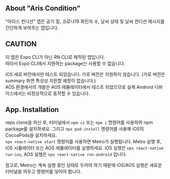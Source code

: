 ## About "Aris Condition"
"아리스 컨디션" 앱은 공기 질, 코로나19 확진자 수, 날씨 상태 및 날씨 컨디션 메시지를 간단하게 보여주는 앱입니다.
## CAUTION
이 앱은 Expo CLI가 아닌 RN CLI로 제작된 앱입니다.  
따라서 Expo CLI에서 지원하는 package는 사용할 수 없습니다.

iOS 세로 버전에서만 테스트 되었습니다. 가로 버전은 지원하지 않습니다. (가로 버전은 summary 화면 특성상 지원할 예정이 없습니다.)  
AOS 환경에서의 개발은 AOS 에뮬레이터에서 테스트 되었으므로 실제 Android 디바이스에서는 비정상적으로 동작할 수 있습니다.  
## App. Installation
repo clone을 하신 후, 터미널에서 `npm ci` 또는 `npm i` 명령어를 사용하여 npm package를 설치하세요. 그리고 `npx pod-install` 명령어를 사용해 iOS의 CocoaPods을 설치하세요.  
`npx react-native start` 명령어를 사용하면 Metro가 실행됩니다. Metro 실행 후, iOS 시뮬레이터 또는 AOS 에뮬레이터를 실행하세요. iOS 실행은 `npx react-native run-ios`, AOS 실행은 `npx react-native run-android` 입니다.

참고로, Metro는 계속 실행 중인 상태로 두어야 하기 때문에 iOS/AOS 실행은 새로운 터미널을 띄우고 명령어를 넣어야 합니다.

